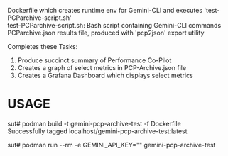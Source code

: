Dockerfile which creates runtime env for Gemini-CLI and executes 'test-PCParchive-script.sh'  
test-PCParchive-script.sh: Bash script containing Gemini-CLI commands    
PCParchive.json results file, produced with 'pcp2json' export utility  

Completes these Tasks:  
1) Produce succinct summary of Performance Co-Pilot
2) Creates a graph of select metrics in PCP-Archive.json file
3) Creates a Grafana Dashboard which displays select metrics

# USAGE
sut# podman build -t gemini-pcp-archive-test -f Dockerfile  
Successfully tagged localhost/gemini-pcp-archive-test:latest  

sut# podman run --rm -e GEMINI_API_KEY="<API-KEY>" gemini-pcp-archive-test  
